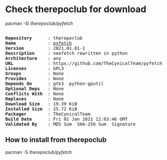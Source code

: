 # Check therepoclub for download

pacman -Si *therepoclub/pyfetch*

<div class="highlight"><pre class="highlight"><text>
<b>Repository</b>      : therepoclub
<b>Name</b>            : <a href="../../x86_64/pyfetch-2021.01.01-1-any.pkg.tar.zst">pyfetch</a>
<b>Version</b>         : 2021.01.01-1
<b>Description</b>     : neofetch rewritten in python
<b>Architecture</b>    : any
<b>URL</b>             : https://github.com/TheCynicalTeam/pyfetch
<b>Licenses</b>        : GPL3
<b>Groups</b>          : None
<b>Provides</b>        : None
<b>Depends On</b>      : gtk3  python-gputil
<b>Optional Deps</b>   : None
<b>Conflicts With</b>  : None
<b>Replaces</b>        : None
<b>Download Size</b>   : 19.39 KiB
<b>Installed Size</b>  : 25.72 KiB
<b>Packager</b>        : TheCynicalTeam <wayne6324@gmail.com>
<b>Build Date</b>      : Fri 01 Jan 2021 12:03:46 GMT
<b>Validated By</b>    : MD5 Sum  SHA-256 Sum  Signature
</text></pre></div>

## How to install from therepoclub

pacman -S *therepoclub/pyfetch*
